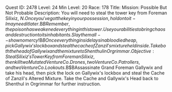 Quest ID: 2478
Level: 24
Min Level: 20
Race: 178
Title: Mission: Possible But Not Probable
Description: You will need to steal the tower key from Foreman Silixiz, $N. Once you've got the key in your possession, hold on to it - I may need it later.$B$BRemember, the poison has weakened everything in this tower. Use your abilities to bring chaos and destruction to its inhabitants. Slay them all -- show no mercy!$B$BOnce everything inside lays in a bloodied heap, pick Gallywix's lockbox and steal the cache of Zanzil's mixture held inside. Take both the head of Gallywix and the mixture to Shenthul in Orgrimmar.
Objective: Steal Silixiz's Tower Key from Foreman Silixiz, then kill two Mutated Venture Co. Drones, two Venture Co. Patrollers, and two Venture Co. Lookouts.$B$BAssassinate Grand Foreman Gallywix and take his head, then pick the lock on Gallywix's lockbox and steal the Cache of Zanzil's Altered Mixture. Take the Cache and Gallywix's Head back to Shenthul in Orgrimmar for further instruction.
